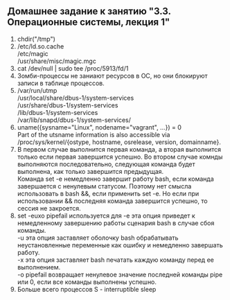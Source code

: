 ## Домашнее задание к занятию "3.3. Операционные системы, лекция 1"

1. chdir("/tmp")
2. /etc/ld.so.cache   
/etc/magic  
/usr/share/misc/magic.mgc
3. cat /dev/null | sudo tee /proc/5913/fd/1
4. Зомби-процессы не заниают ресурсов в ОС, но они блокируют записи в таблице процессов.
5. /var/run/utmp  
/usr/local/share/dbus-1/system-services  
/usr/share/dbus-1/system-services  
/lib/dbus-1/system-services  
/var/lib/snapd/dbus-1/system-services/
6. uname({sysname="Linux", nodename="vagrant", ...}) = 0  
Part of the utsname information is also accessible via /proc/sys/kernel/{ostype, hostname, osrelease, version, domainname}.
7. В первом случае выполнится первая команда, а вторая выполнится только если первая завершится успешно.
Во втором случае комнды выполняются последовательно, следующая команда будет выполнена, как только завершится предыдущая.  
Команда set -e немедленно завершит работу bash, если команда завершается с ненулевым статусом. Поэтому нет смысла использовать в bash &&, если применить set -e. Но если при использовании && последняя команда завершится успешно, то сессия не закроется.
8. set -euxo pipefail используется для
-e эта опция приведет к немедленному завершению работы сценария bash в случае сбоя команды.  
-u эта опция заставляет оболочку bash обрабатывать неустановленные переменные как ошибку и немедленно завершать работу.  
-x эта опция заставляет bash печатать каждую команду перед ее выполнением.  
-o pipefail возвращает ненулевое значение последней команды pipe или 0, если все команды выполнены успешно.
9. Больше всего процессов S - interruptible sleep
 
